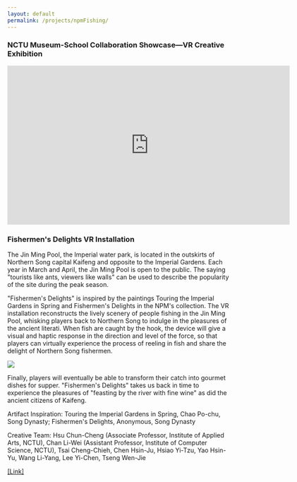 ```yaml
---
layout: default
permalink: /projects/npmFishing/
---
```

<h3><b>NCTU Museum-School Collaboration Showcase—VR Creative Exhibition</b></h3>
<iframe src="https://player.vimeo.com/video/274839879" width="640" height="360" frameborder="0" webkitallowfullscreen mozallowfullscreen allowfullscreen></iframe>

<h3>Fishermen's Delights VR Installation</h3>
<p>
The Jin Ming Pool, the Imperial water park, is located in the outskirts of Northern Song capital Kaifeng and opposite to the Imperial Gardens. Each year in March and April, the Jin Ming Pool is open to the public. The saying "tourists like ants, viewers like walls" can be used to describe the popularity of the site during the peak season.
</p><p>
"Fishermen's Delights" is inspired by the paintings Touring the Imperial Gardens in Spring and Fishermen's Delights in the NPM's collection. The VR installation reconstructs the lively scenery of people fishing in the Jin Ming Pool, whisking players back to Northern Song to indulge in the pleasures of the ancient literati. When fish are caught by the hook, the device will give a visual and haptic response in the direction and level of the force, so that players can virtually experience the process of reeling in fish and share the delight of Northern Song fishermen.
</p>
<img src="https://wenjietseng.github.io/images/fisherman.png">
<p>
Finally, players will eventually be able to transform their catch into gourmet dishes for supper. "Fishermen's Delights" takes us back in time to experience the pleasures of "feasting by the river with fine wine" as did the ancient citizens of Kaifeng.
</p><p>
Artifact Inspiration: Touring the Imperial Gardens in Spring, Chao Po-chu, Song Dynasty; Fishermen's Delights, Anonymous, Song Dynasty
</p><p>
Creative Team: Hsu Chun-Cheng (Associate Professor, Institute of Applied Arts, NCTU), Chan Li-Wei (Assistant Professor, Institute of Computer Science, NCTU), Tsai Cheng-Chieh, Chen Hsin-Ju, Hsiao Yi-Tzu, Yao Hsin-Yu, Wang Li-Yang, Lee Yi-Chen, Tseng Wen-Jie
</p>
<a href="https://theme.npm.edu.tw/exh107/NPMxNCTU/en/page-2.html#main">[Link]</a>